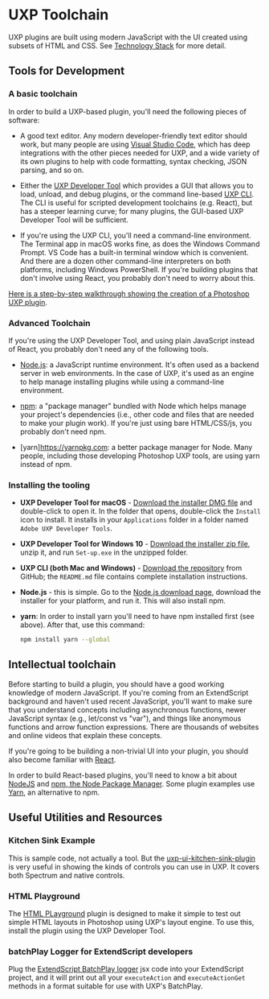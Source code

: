 # UXP Toolchain

UXP plugins are built using modern JavaScript with the UI created using subsets of HTML and CSS. See [Technology Stack](../start-here/technology-stack) for more detail.

## Tools for Development

### A basic toolchain
In order to build a UXP-based plugin, you'll need the following pieces of software:

- A good text editor. Any modern developer-friendly text editor should work, but many people are using [Visual Studio Code](https://code.visualstudio.com), which has deep integrations with the other pieces needed for UXP, and a wide variety of its own plugins to help with code formatting, syntax checking, JSON parsing, and so on.

- Either the [UXP Developer Tool](./walkthroughx/) which provides a GUI that allows you to load, unload, and debug plugins, or the command line-based [UXP CLI](https://github.com/adobe-uxp/devtools-cli). The CLI is useful for scripted development toolchains (e.g. React), but has a steeper learning curve; for many plugins, the GUI-based UXP Developer Tool will be sufficient.

- If you're using the UXP CLI, you'll need a command-line environment. The Terminal app in macOS works fine, as does the Windows Command Prompt. VS Code has a built-in terminal window which is convenient. And there are a dozen other command-line interpreters on both platforms, including Windows PowerShell. If you're building plugins that don't involve using React, you probably don't need to worry about this.

[Here is a step-by-step walkthrough showing the creation of a Photoshop UXP plugin](./walkthrough/).

### Advanced Toolchain

 If you're using the UXP Developer Tool, and using plain JavaScript instead of React, you probably don't need any of the following tools.

- [Node.js](https://nodejs.org/en/): a JavaScript runtime environment. It's often used as a backend server in web environments. In the case of UXP, it's used as an engine to help manage installing plugins while using a command-line environment.

- [npm](https://www.npmjs.com): a "package manager" bundled with Node which helps manage your project's dependencies (i.e., other code and files that are needed to make your plugin work). If you're just using bare HTML/CSS/js, you probably don't need npm.

- [yarn]https://yarnpkg.com: a better package manager for Node. Many people, including those developing Photoshop UXP tools, are using yarn instead of npm.

### Installing the tooling
- __UXP Developer Tool for macOS__ - [Download the installer DMG file](#TBD) and double-click to open it. In the folder that opens, double-click the `Install` icon to install. It installs in your `Applications` folder in a folder named `Adobe UXP Developer Tools`.

- __UXP Developer Tool for Windows 10__ - [Download the installer zip file](#TBD), unzip it, and run `Set-up.exe` in the unzipped folder.

- __UXP CLI (both Mac and Windows)__ - [Download the repository](https://github.com/adobe-uxp/devtools-cli) from GitHub; the `README.md` file contains complete installation instructions.

-  __Node.js__ - this is simple. Go to the [Node.js download page](https://nodejs.org/en/download/), download the installer for your platform, and run it. This will also install npm. 

- __yarn__: In order to install yarn you'll need to have npm installed first (see above). After that, use this command:

    ```bash
    npm install yarn --global
    ```

## Intellectual toolchain
Before starting to build a plugin, you should have a good working knowledge of modern JavaScript. If you're coming from an ExtendScript background and haven't used recent JavaScript, you'll want to make sure that you understand concepts including asynchronous functions, newer JavaScript syntax (e.g., let/const vs "var"), and things like anonymous functions and arrow function expressions. There are thousands of websites and online videos that explain these concepts.

If you're going to be building a non-trivial UI into your plugin, you should also become familiar with [React](https://reactjs.org).

In order to build React-based plugins, you'll need to know a bit about [NodeJS](https://nodejs.org/en/) and [npm, the Node Package Manager](https://www.npmjs.com). Some plugin examples use [Yarn](https://yarnpkg.com), an alternative to npm.



## Useful Utilities and Resources

### Kitchen Sink Example
This is sample code, not actually a tool. But the [uxp-ui-kitchen-sink-plugin](../../linktbd.md) is very useful in showing the kinds of controls you can use in UXP. It covers both Spectrum and native controls.

### HTML Playground
The [HTML PLayground](https://github.com/adobe-uxp/ps-uxp-html-playground) plugin is designed to make it simple to test out simple HTML layouts in Photoshop using UXP's layout engine. To use this, install the plugin using the UXP Developer Tool.

### batchPlay Logger for ExtendScript developers

Plug the [ExtendScript BatchPlay logger](https://github.com/adobe-uxp/ps-es-to-uxp) jsx code into your ExtendScript project, and it will print out all your `executeAction` and `executeActionGet` methods in a format suitable for use with UXP's BatchPlay.
